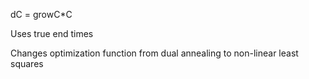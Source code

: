 dC = growC*C

Uses true end times

Changes optimization function from dual annealing to non-linear least squares